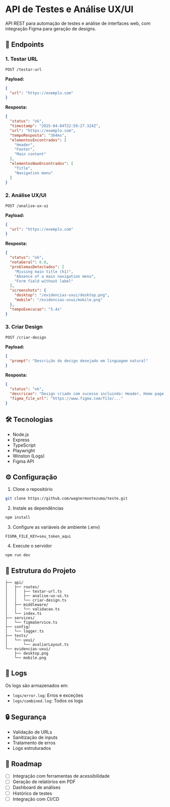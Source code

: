 # API de Testes e Análise UX/UI

API REST para automação de testes e análise de interfaces web, com integração Figma para geração de designs.

## 🚀 Endpoints

### 1. Testar URL
```http
POST /testar-url
```

**Payload:**
```json
{
  "url": "https://exemplo.com"
}
```

**Resposta:**
```json
{
  "status": "ok",
  "timestamp": "2025-04-04T22:59:27.324Z",
  "url": "https://exemplo.com",
  "tempoResposta": "364ms",
  "elementosEncontrados": [
    "Header",
    "Footer",
    "Main content"
  ],
  "elementosNaoEncontrados": [
    "Title",
    "Navigation menu"
  ]
}
```

### 2. Análise UX/UI
```http
POST /analise-ux-ui
```

**Payload:**
```json
{
  "url": "https://exemplo.com"
}
```

**Resposta:**
```json
{
  "status": "ok",
  "notaGeral": 6.0,
  "problemasDetectados": [
    "Missing main title (h1)",
    "Absence of a main navigation menu",
    "Form field without label"
  ],
  "screenshots": {
    "desktop": "/evidencias-uxui/desktop.png",
    "mobile": "/evidencias-uxui/mobile.png"
  },
  "tempoExecucao": "5.4s"
}
```

### 3. Criar Design
```http
POST /criar-design
```

**Payload:**
```json
{
  "prompt": "Descrição do design desejado em linguagem natural"
}
```

**Resposta:**
```json
{
  "status": "ok",
  "descricao": "Design criado com sucesso incluindo: Header, Home page, etc",
  "figma_file_url": "https://www.figma.com/file/..."
}
```

## 🛠️ Tecnologias

- Node.js
- Express
- TypeScript
- Playwright
- Winston (Logs)
- Figma API

## ⚙️ Configuração

1. Clone o repositório
```bash
git clone https://github.com/wagnermontezuma/teste.git
```

2. Instale as dependências
```bash
npm install
```

3. Configure as variáveis de ambiente (.env)
```env
FIGMA_FILE_KEY=seu_token_aqui
```

4. Execute o servidor
```bash
npm run dev
```

## 📁 Estrutura do Projeto

```
├── api/
│   ├── routes/
│   │   ├── testar-url.ts
│   │   ├── analise-ux-ui.ts
│   │   └── criar-design.ts
│   ├── middleware/
│   │   └── validacao.ts
│   └── index.ts
├── services/
│   └── figmaService.ts
├── config/
│   └── logger.ts
├── tests/
│   └── uxui/
│       └── avaliarLayout.ts
└── evidencias-uxui/
    ├── desktop.png
    └── mobile.png
```

## 📝 Logs

Os logs são armazenados em:
- `logs/error.log`: Erros e exceções
- `logs/combined.log`: Todos os logs

## 🔒 Segurança

- Validação de URLs
- Sanitização de inputs
- Tratamento de erros
- Logs estruturados

## 🚧 Roadmap

- [ ] Integração com ferramentas de acessibilidade
- [ ] Geração de relatórios em PDF
- [ ] Dashboard de análises
- [ ] Histórico de testes
- [ ] Integração com CI/CD 